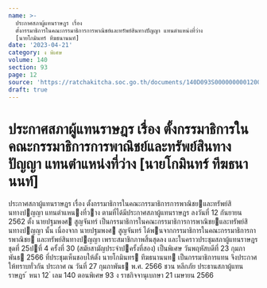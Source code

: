 ```yaml
---
name: >-
  ประกาศสภาผู้แทนราษฎร เรื่อง
  ตั้งกรรมาธิการในคณะกรรมาธิการการพาณิชย์และทรัพย์สินทางปัญญา แทนตำแหน่งที่ว่าง
  [นายโกมินทร์ ทีฆธนานนท์]
date: '2023-04-21'
category: ง พิเศษ
volume: 140
section: 93
page: 12
source: 'https://ratchakitcha.soc.go.th/documents/140D093S0000000001200.pdf'
draft: true
---
```


# ประกาศสภาผู้แทนราษฎร เรื่อง ตั้งกรรมาธิการในคณะกรรมาธิการการพาณิชย์และทรัพย์สินทางปัญญา แทนตำแหน่งที่ว่าง [นายโกมินทร์ ทีฆธนานนท์]

ประกาศสภาผู้แทนราษฎร เรื่อง ตั้งกรรมาธิการในคณะกรรมาธิการการพาณิชยและทรัพย์สินทางปญญา แทนตําแหนงที่วาง ตามที่ได้มีประกาศสภาผู้แทนราษฎร ลงวันที่ 12 กันยายน 2562 ตั้ง นายปฐมพงศ สูญจันทร์ เป็นกรรมาธิการในคณะกรรมาธิการการพาณิชยและทรัพย์สินทางปญญา นั้น เนื่องจาก นายปฐมพงศ สูญจันทร์ ได้พนจากกรรมาธิการในคณะกรรมาธิการการพาณิชย และทรัพย์สินทางปญญา เพราะสมาชิกภาพสิ้นสุดลง และในคราวประชุมสภาผู้แทนราษฎร ชุดที่ 25ปที่ 4 ครั้งที่ 30 (สมัยสามัญประจําปครั้งที่สอง) เป็นพิเศษ วันพฤหัสบดีที่ 23 กุมภาพันธ 2566 ที่ประชุมเห็นชอบให้ตั้ง นายโกมินทร ทีฆธนานนท เป็นกรรมาธิการแทน จึงประกาศให้ทราบทั่วกัน ประกาศ ณ วันที่ 27 กุมภาพันธ พ.ศ. 2566 ชวน หลีกภัย ประธานสภาผู้แทนราษฎร ้ หนา 12 ่ เลม 140 ตอนพิเศษ 93 ง ราชกิจจานุเบกษา 21 เมษายน 2566
